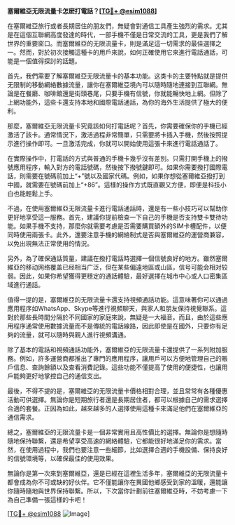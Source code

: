 **塞爾維亞无限流量卡怎麽打電話？[[TG💪+ @esim1088](https://t.me/s/esim1088)]**

在塞爾維亞旅行或者長期居住的朋友們，無疑會對通信工具產生強烈的需求。尤其是在這個互聯網高度發達的時代，一部手機不僅是日常交流的工具，更是我們了解世界的重要窗口。而塞爾維亞的无限流量卡，則是滿足這一切需求的最佳選擇之一。然而，對於初次接觸這種卡的用戶來說，如何正確使用它來進行電話通話，可能是一個值得探討的話題。

首先，我們需要了解塞爾維亞无限流量卡的基本功能。这类卡的主要特點就是提供无限制的移動網絡數據流量，讓你在塞爾維亞境內可以隨時隨地連接到互聯網。無論是在餐廳、咖啡館還是街頭巷尾，只要手機有信號，你就能暢快地上網。但除了上網功能外，這些卡還支持本地和國際電話通話，為你的海外生活提供了極大的便利。

那麼，塞爾維亞无限流量卡究竟該如何打電話呢？首先，你需要確保你的手機已經激活了該卡。通常情況下，激活過程非常簡單，只需要將卡插入手機，然後按照提示進行操作即可。一旦激活完成，你就可以開始使用這張卡來進行電話通話了。

在實際操作中，打電話的方式與普通的手機卡幾乎沒有差別。只需打開手機上的撥號應用程序，輸入對方的電話號碼，然後按下撥號鍵即可。如果你需要撥打國際電話，則需要在號碼前加上“+”號以及國家代碼。例如，如果你想從塞爾維亞撥打到中國，就需要在號碼前加上“+86”。這樣的操作方式既直觀又方便，即便是科技小白也能輕鬆上手。

不過，在使用塞爾維亞无限流量卡進行電話通話時，還是有一些小技巧可以幫助你更好地享受這一服務。首先，建議你提前檢查一下自己的手機是否支持雙卡雙待功能。如果手機不支持，那麼你就需要考慮是否需要購買額外的SIM卡槽配件，以便同時使用兩張卡。此外，還要注意手機的網絡制式是否與塞爾維亞的運營商兼容，以免出現無法正常使用的情況。

另外，為了確保通話質量，建議在撥打電話時選擇一個信號良好的地方。雖然塞爾維亞的移动网络覆盖已经相当广泛，但在某些偏遠地區或山區，信号可能会相对较弱。因此，如果你希望獲得更穩定的通話體驗，最好選擇在城市中心或人口密集區域進行通話。

值得一提的是，塞爾維亞的无限流量卡還支持視頻通話功能。這意味著你可以通過應用程序如WhatsApp、Skype等進行視頻聊天，與家人和朋友保持視覺聯系。這對於那些長時間分隔於不同國家的家庭來說，無疑是一大福音。而且，由於這些應用程序通常使用數據流量而不是傳統的電話線路，因此即使是在國外，只要你有足夠的流量，就可以隨時與親人進行視頻溝通。

除了基本的電話和視頻通話功能外，塞爾維亞的无限流量卡還提供了一系列附加服務。例如，許多運營商都推出了專門的應用程序，讓用戶可以方便地管理自己的賬戶信息、查詢餘額以及查看消費記錄。這些功能不僅提高了使用的便捷性，也讓用戶能夠更好地掌控自己的通信支出。

最後，不得不提的是，塞爾維亞的无限流量卡價格相對合理，並且常常有各種優惠活動可供選擇。無論你是短期旅行者還是長期居住者，都可以根據自己的需求選擇合適的套餐。正因為如此，越來越多的人選擇使用這種卡來滿足他們在塞爾維亞的通信需求。

總之，塞爾維亞的无限流量卡是一個非常實用且高性價比的選擇。無論你是想隨時隨地保持聯繫，還是希望享受高速的網絡體驗，它都能很好地滿足你的需求。當然，在使用過程中，我們也要注意一些細節，比如選擇合適的手機設備、保持良好的信號環境等，以確保最佳的使用效果。

無論你是第一次來到塞爾維亞，還是已經在這裡生活多年，塞爾維亞的无限流量卡都會成為你不可或缺的好伙伴。它不僅能讓你在異國他鄉感受到家的溫暖，還能讓你隨時隨地與世界保持聯繫。所以，下次當你計劃前往塞爾維亞時，不妨考慮一下為自己準備一張這樣的卡吧！

[[TG💪+ @esim1088](https://t.me/s/esim1088) ![Image](https://i.postimg.cc/4NQfJmqS/Snipaste-2025-05-13-00-14-12.png)]
